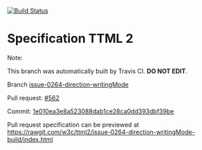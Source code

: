 [![Build Status](https://travis-ci.org/w3c/ttml2.svg?branch=issue-0264-direction-writingMode)](https://travis-ci.org/w3c/ttml2)


# Specification TTML 2


Note:


This branch was automatically built by Travis CI. <b>DO NOT EDIT</b>.


 Branch [issue-0264-direction-writingMode](https://github.com/w3c/ttml2/tree/issue-0264-direction-writingMode)


 Pull request: [#562](https://github.com/w3c/ttml2/pull/562)


 Commit: [1e010ea3e8a523088dab1ce28ca0dd393dbf39be](https://github.com/w3c/ttml2/commit/1e010ea3e8a523088dab1ce28ca0dd393dbf39be)

Pull request specification can be previewed at https://rawgit.com/w3c/ttml2/issue-0264-direction-writingMode-build/index.html



